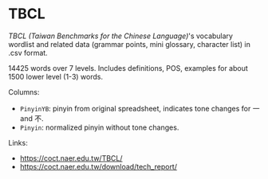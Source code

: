 # TBCL

*TBCL (Taiwan Benchmarks for the Chinese Language)*'s vocabulary wordlist and related data (grammar points, mini glossary, character list) in .csv format.

14425 words over 7 levels. Includes definitions, POS, examples for about 1500 lower level (1-3) words.

Columns:
  * `PinyinYB`: pinyin from original spreadsheet, indicates tone changes for 一 and 不.
  * `Pinyin`: normalized pinyin without tone changes.

Links:
  * https://coct.naer.edu.tw/TBCL/
  * https://coct.naer.edu.tw/download/tech_report/
